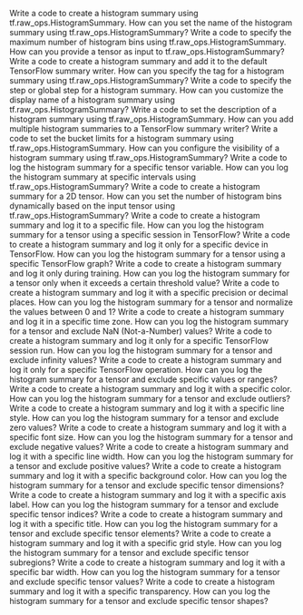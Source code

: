 Write a code to create a histogram summary using tf.raw_ops.HistogramSummary.
How can you set the name of the histogram summary using tf.raw_ops.HistogramSummary?
Write a code to specify the maximum number of histogram bins using tf.raw_ops.HistogramSummary.
How can you provide a tensor as input to tf.raw_ops.HistogramSummary?
Write a code to create a histogram summary and add it to the default TensorFlow summary writer.
How can you specify the tag for a histogram summary using tf.raw_ops.HistogramSummary?
Write a code to specify the step or global step for a histogram summary.
How can you customize the display name of a histogram summary using tf.raw_ops.HistogramSummary?
Write a code to set the description of a histogram summary using tf.raw_ops.HistogramSummary.
How can you add multiple histogram summaries to a TensorFlow summary writer?
Write a code to set the bucket limits for a histogram summary using tf.raw_ops.HistogramSummary.
How can you configure the visibility of a histogram summary using tf.raw_ops.HistogramSummary?
Write a code to log the histogram summary for a specific tensor variable.
How can you log the histogram summary at specific intervals using tf.raw_ops.HistogramSummary?
Write a code to create a histogram summary for a 2D tensor.
How can you set the number of histogram bins dynamically based on the input tensor using tf.raw_ops.HistogramSummary?
Write a code to create a histogram summary and log it to a specific file.
How can you log the histogram summary for a tensor using a specific session in TensorFlow?
Write a code to create a histogram summary and log it only for a specific device in TensorFlow.
How can you log the histogram summary for a tensor using a specific TensorFlow graph?
Write a code to create a histogram summary and log it only during training.
How can you log the histogram summary for a tensor only when it exceeds a certain threshold value?
Write a code to create a histogram summary and log it with a specific precision or decimal places.
How can you log the histogram summary for a tensor and normalize the values between 0 and 1?
Write a code to create a histogram summary and log it in a specific time zone.
How can you log the histogram summary for a tensor and exclude NaN (Not-a-Number) values?
Write a code to create a histogram summary and log it only for a specific TensorFlow session run.
How can you log the histogram summary for a tensor and exclude infinity values?
Write a code to create a histogram summary and log it only for a specific TensorFlow operation.
How can you log the histogram summary for a tensor and exclude specific values or ranges?
Write a code to create a histogram summary and log it with a specific color.
How can you log the histogram summary for a tensor and exclude outliers?
Write a code to create a histogram summary and log it with a specific line style.
How can you log the histogram summary for a tensor and exclude zero values?
Write a code to create a histogram summary and log it with a specific font size.
How can you log the histogram summary for a tensor and exclude negative values?
Write a code to create a histogram summary and log it with a specific line width.
How can you log the histogram summary for a tensor and exclude positive values?
Write a code to create a histogram summary and log it with a specific background color.
How can you log the histogram summary for a tensor and exclude specific tensor dimensions?
Write a code to create a histogram summary and log it with a specific axis label.
How can you log the histogram summary for a tensor and exclude specific tensor indices?
Write a code to create a histogram summary and log it with a specific title.
How can you log the histogram summary for a tensor and exclude specific tensor elements?
Write a code to create a histogram summary and log it with a specific grid style.
How can you log the histogram summary for a tensor and exclude specific tensor subregions?
Write a code to create a histogram summary and log it with a specific bar width.
How can you log the histogram summary for a tensor and exclude specific tensor values?
Write a code to create a histogram summary and log it with a specific transparency.
How can you log the histogram summary for a tensor and exclude specific tensor shapes?